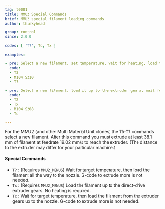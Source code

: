 ```yaml
---
tag: t0001
title: MMU2 Special Commands
brief: MMU2 special filament loading commands
author: thinkyhead

group: control
since: 2.0.0

codes: [ 'T?', Tc, Tx ]

examples:

- pre: Select a new filament, set temperature, wait for heating, load to the nozzle
  code:
  - T3
  - M104 S210
  - T?

- pre: Select a new filament, load it up to the extruder gears, wait for heating, then load to the nozzle
  code:
  - T2
  - Tx
  - M104 S208
  - Tc

---
```

For the MMU2 (and other Multi Material Unit clones) the `T0`-`T7` commands select a new filament. After this command you must extrude at least 38.1 mm of filament at feedrate 19.02 mm/s to reach the extruder. (The distance to the extruder may differ for your particular machine.)

#### Special Commands

- `T?` : (Requires `MMU2_MENUS`) Wait for target temperature, then load the filament all the way to the nozzle. G-code to extrude more is not needed.
- `Tx` : (Requires `MMU2_MENUS`) Load the filament up to the direct-drive extruder gears. No heating is required.
- `Tc` : Wait for target temperature, then load the filament from the extruder gears up to the nozzle. G-code to extrude more is not needed.
